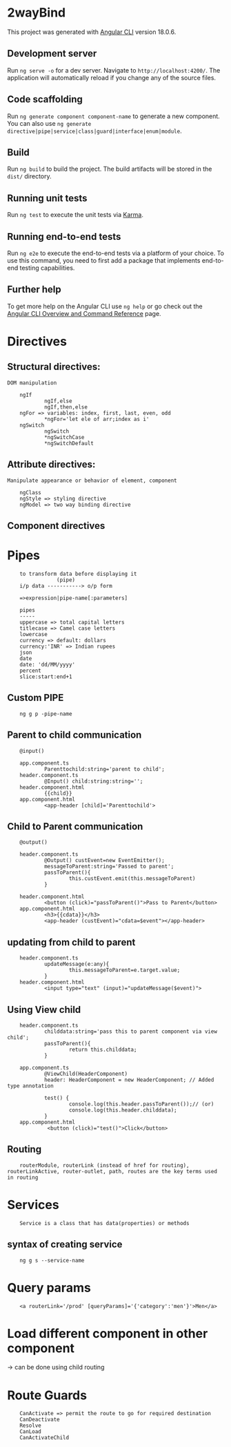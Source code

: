 # 2wayBind

This project was generated with [Angular CLI](https://github.com/angular/angular-cli) version 18.0.6.

## Development server

Run `ng serve -o` for a dev server. Navigate to `http://localhost:4200/`. The application will automatically reload if you change any of the source files.

## Code scaffolding

Run `ng generate component component-name` to generate a new component. You can also use `ng generate directive|pipe|service|class|guard|interface|enum|module`.

## Build

Run `ng build` to build the project. The build artifacts will be stored in the `dist/` directory.

## Running unit tests

Run `ng test` to execute the unit tests via [Karma](https://karma-runner.github.io).

## Running end-to-end tests

Run `ng e2e` to execute the end-to-end tests via a platform of your choice. To use this command, you need to first add a package that implements end-to-end testing capabilities.

## Further help

To get more help on the Angular CLI use `ng help` or go check out the [Angular CLI Overview and Command Reference](https://angular.dev/tools/cli) page.

# Directives
## Structural directives:
    DOM manipulation

        ngIf
                ngIf,else
                ngIf,then,else
        ngFor => variables: index, first, last, even, odd
                *ngFor='let ele of arr;index as i'
        ngSwitch
                ngSwitch
                *ngSwitchCase
                *ngSwitchDefault

## Attribute directives:
    Manipulate appearance or behavior of element, component

        ngClass
        ngStyle => styling directive
        ngModel => two way binding directive

## Component directives

# Pipes
        to transform data before displaying it
                    (pipe)
        i/p data -----------> o/p form

        =>expression|pipe-name[:parameters]

        pipes
        -----
        uppercase => total capital letters
        titlecase => Camel case letters
        lowercase
        currency => default: dollars
        currency:'INR' => Indian rupees
        json
        date
        date: 'dd/MM/yyyy'
        percent
        slice:start:end+1
        
## Custom PIPE
        ng g p -pipe-name

## Parent to child communication
        @input()

        app.component.ts
                Parenttochild:string='parent to child';
        header.component.ts
                @Input() child:string:string='';
        header.component.html
                {{child}}
        app.component.html
                <app-header [child]='Parenttochild'>
                
## Child to Parent communication
        @output()

        header.component.ts
                @Output() custEvent=new EventEmitter();
                messageToParent:string='Passed to parent';
                passToParent(){
                        this.custEvent.emit(this.messageToParent)
                }
        
        header.component.html
                <button (click)="passToParent()">Pass to Parent</button>
        app.component.html              
                <h3>{{cdata}}</h3>
                <app-header (custEvent)="cdata=$event"></app-header>

## updating from child to parent
        header.component.ts
                updateMessage(e:any){
                        this.messageToParent=e.target.value;
                }
        header.component.html
                <input type="text" (input)="updateMessage($event)">

## Using View child
        header.component.ts
                childdata:string='pass this to parent component via view child';
                passToParent(){
                        return this.childdata;
                }

        app.component.ts
                @ViewChild(HeaderComponent)
                header: HeaderComponent = new HeaderComponent; // Added type annotation

                test() {
                        console.log(this.header.passToParent());// (or)
                        console.log(this.header.childdata);
                }
        app.component.html
                 <button (click)="test()">Click</button>

## Routing
        routerModule, routerLink (instead of href for routing), routerLinkActive, router-outlet, path, routes are the key terms used in routing

# Services
        Service is a class that has data(properties) or methods
## syntax of creating service
        ng g s --service-name

# Query params
        <a routerLink='/prod' [queryParams]='{'category':'men'}'>Men</a>
        
# Load different component in other component
-> can be done using child routing

# Route Guards

        CanActivate => permit the route to go for required destination
        CanDeactivate
        Resolve
        CanLoad
        CanActivateChild